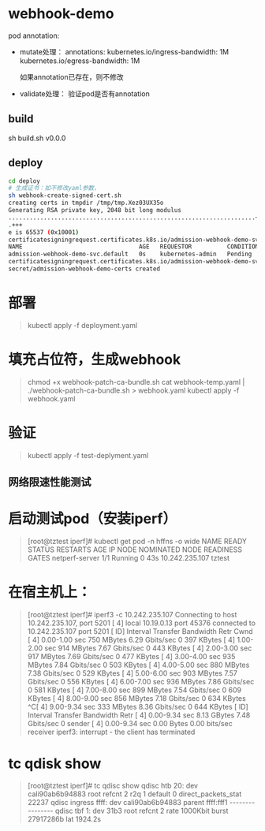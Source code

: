 # webhook-demo
pod annotation:
- mutate处理：
annotations:
    kubernetes.io/ingress-bandwidth: 1M
    kubernetes.io/egress-bandwidth: 1M

    如果annotation已存在，则不修改

- validate处理：
验证pod是否有annotation

## build
sh build.sh v0.0.0


## deploy
```bash
cd deploy
# 生成证书：如不修改yaml参数，
sh webhook-create-signed-cert.sh
creating certs in tmpdir /tmp/tmp.Xez03UX35o
Generating RSA private key, 2048 bit long modulus
......................................................................+++
.+++
e is 65537 (0x10001)
certificatesigningrequest.certificates.k8s.io/admission-webhook-demo-svc.default created
NAME                                 AGE   REQUESTOR          CONDITION
admission-webhook-demo-svc.default   0s    kubernetes-admin   Pending
certificatesigningrequest.certificates.k8s.io/admission-webhook-demo-svc.default approved
secret/admission-webhook-demo-certs created
```


# 部署
>kubectl apply -f deployment.yaml

# 填充占位符，生成webhook
>chmod +x webhook-patch-ca-bundle.sh
cat webhook-temp.yaml | ./webhook-patch-ca-bundle.sh > webhook.yaml
kubectl apply -f webhook.yaml

# 验证
>kubectl apply -f test-deplyment.yaml 



## 网络限速性能测试

# 启动测试pod（安装iperf）
>[root@tztest iperf]# kubectl get pod -n hffns -o wide
NAME                              READY   STATUS    RESTARTS   AGE     IP               NODE     NOMINATED NODE   READINESS GATES
netperf-server                    1/1     Running   0          43s     10.242.235.107   tztest   


# 在宿主机上：
>[root@tztest iperf]# iperf3 -c 10.242.235.107
Connecting to host 10.242.235.107, port 5201
[  4] local 10.19.0.13 port 45376 connected to 10.242.235.107 port 5201
[ ID] Interval           Transfer     Bandwidth       Retr  Cwnd
[  4]   0.00-1.00   sec   750 MBytes  6.29 Gbits/sec    0    397 KBytes
[  4]   1.00-2.00   sec   914 MBytes  7.67 Gbits/sec    0    443 KBytes
[  4]   2.00-3.00   sec   917 MBytes  7.69 Gbits/sec    0    477 KBytes
[  4]   3.00-4.00   sec   935 MBytes  7.84 Gbits/sec    0    503 KBytes
[  4]   4.00-5.00   sec   880 MBytes  7.38 Gbits/sec    0    529 KBytes
[  4]   5.00-6.00   sec   903 MBytes  7.57 Gbits/sec    0    556 KBytes
[  4]   6.00-7.00   sec   936 MBytes  7.86 Gbits/sec    0    581 KBytes
[  4]   7.00-8.00   sec   899 MBytes  7.54 Gbits/sec    0    609 KBytes
[  4]   8.00-9.00   sec   856 MBytes  7.18 Gbits/sec    0    634 KBytes
^C[  4]   9.00-9.34   sec   333 MBytes  8.36 Gbits/sec    0    644 KBytes
>[ ID] Interval           Transfer     Bandwidth       Retr
[  4]   0.00-9.34   sec  8.13 GBytes  7.48 Gbits/sec    0             sender
[  4]   0.00-9.34   sec  0.00 Bytes  0.00 bits/sec                  receiver
iperf3: interrupt - the client has terminated

# tc qdisk show
>[root@tztest iperf]# tc qdisc show
qdisc htb 20: dev cali90ab6b94883 root refcnt 2 r2q 1 default 0 direct_packets_stat 22237
qdisc ingress ffff: dev cali90ab6b94883 parent ffff:fff1 ----------------
qdisc tbf 1: dev 31b3 root refcnt 2 rate 1000Kbit burst 27917286b lat 1924.2s

